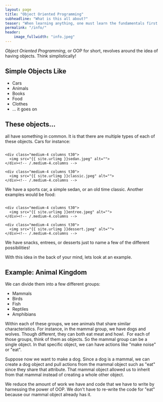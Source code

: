 ```yaml
---
layout: page
title: "Object Oriented Programming"
subheadline: "What is this all about?"
teaser: "When learning anything, one must learn the fundamentals first. This is a fundamental for programming"
permalink: "/info/"
header:
    image_fullwidth: "info.jpeg"
---
```


*Object Oriented Programming*, or OOP for short, revolves around the idea of having objects. Think simplistically! 


## Simple Objects Like

* Cars
* Animals
* Books
* Food
* Clothes
* ... it goes on


## These objects...

all have something in common. It is that there are multiple types of each of these objects. Cars for instance:

<div class="row">
    <div class="medium-4 columns t30">
    <img src="{{ site.urlimg }}sports.jpeg" alt="">
    </div><!-- /.medium-4.columns -->

    <div class="medium-4 columns t30">
      <img src="{{ site.urlimg }}sedan.jpeg" alt="">
    </div><!-- /.medium-4.columns -->

    <div class="medium-4 columns t30">
      <img src="{{ site.urlimg }}classic.jpeg" alt="">
    </div><!-- /.medium-4.columns -->

</div><!-- /.row -->

We have a sports car, a simple sedan, or an old time classic. Another examples would be food:

<div class="row">
    <div class="medium-4 columns t30">
    <img src="{{ site.urlimg }}snacks.jpeg" alt="">
    </div><!-- /.medium-4.columns -->

    <div class="medium-4 columns t30">
      <img src="{{ site.urlimg }}entree.jpeg" alt="">
    </div><!-- /.medium-4.columns -->

    <div class="medium-4 columns t30">
      <img src="{{ site.urlimg }}dessert.jpeg" alt="">
    </div><!-- /.medium-4.columns -->

</div><!-- /.row -->

We have snacks, entrees, or desserts just to name a few of the different possibilities!

With this idea in the back of your mind, lets look at an example. 

## Example: Animal Kingdom
We can divide them into a few different groups:
* Mammals
* Birds
* Fish
* Reptiles
* Amphibians

Within each of these groups, we see animals that share similar characteristics. For instance, in the mammal group, we have dogs and wolves. Though different, they can both eat meat and howl. 
​
For each of those groups, think of them as ​objects. So the mammal group can be a single object. In that specific object, we can have actions like "make noise" or "eat".

​Suppose now we want to make a dog. Since a dog is a mammal, we can create a dog object and pull actions from the mammal object such as "eat" since they share that attribute. That mammal object allowed us to inherit from that mammal instead of creating a whole other object.

We reduce the amount of work we have and code that we have to write by harnessing the power of OOP. We don't have to re-write the code for "eat" because our mammal object already has it.